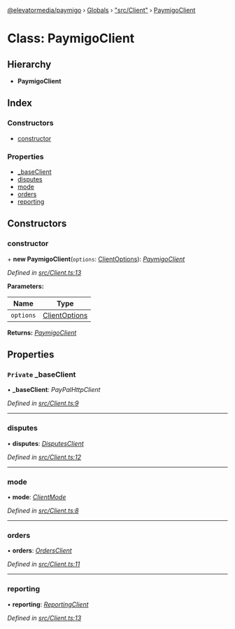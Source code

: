 [@elevatormedia/paymigo](../README.md) › [Globals](../globals.md) › ["src/Client"](../modules/_src_client_.md) › [PaymigoClient](_src_client_.paymigoclient.md)

# Class: PaymigoClient

## Hierarchy

-   **PaymigoClient**

## Index

### Constructors

-   [constructor](_src_client_.paymigoclient.md#constructor)

### Properties

-   [\_baseClient](_src_client_.paymigoclient.md#private-_baseclient)
-   [disputes](_src_client_.paymigoclient.md#disputes)
-   [mode](_src_client_.paymigoclient.md#mode)
-   [orders](_src_client_.paymigoclient.md#orders)
-   [reporting](_src_client_.paymigoclient.md#reporting)

## Constructors

### constructor

\+ **new PaymigoClient**(`options`: [ClientOptions](../modules/_src_types_client_.md#clientoptions)): _[PaymigoClient](_src_client_.paymigoclient.md)_

_Defined in [src/Client.ts:13](https://github.com/ELEVATORmedia/paymigo/blob/a9a7ad7/src/Client.ts#L13)_

**Parameters:**

| Name      | Type                                                            |
| --------- | --------------------------------------------------------------- |
| `options` | [ClientOptions](../modules/_src_types_client_.md#clientoptions) |

**Returns:** _[PaymigoClient](_src_client_.paymigoclient.md)_

## Properties

### `Private` \_baseClient

• **\_baseClient**: _PayPalHttpClient_

_Defined in [src/Client.ts:9](https://github.com/ELEVATORmedia/paymigo/blob/a9a7ad7/src/Client.ts#L9)_

---

### disputes

• **disputes**: _[DisputesClient](_src_lib_disputes_disputesclient_.disputesclient.md)_

_Defined in [src/Client.ts:12](https://github.com/ELEVATORmedia/paymigo/blob/a9a7ad7/src/Client.ts#L12)_

---

### mode

• **mode**: _[ClientMode](../modules/_src_types_client_.md#clientmode)_

_Defined in [src/Client.ts:8](https://github.com/ELEVATORmedia/paymigo/blob/a9a7ad7/src/Client.ts#L8)_

---

### orders

• **orders**: _[OrdersClient](_src_lib_orders_.ordersclient.md)_

_Defined in [src/Client.ts:11](https://github.com/ELEVATORmedia/paymigo/blob/a9a7ad7/src/Client.ts#L11)_

---

### reporting

• **reporting**: _[ReportingClient](_src_lib_reporting_.reportingclient.md)_

_Defined in [src/Client.ts:13](https://github.com/ELEVATORmedia/paymigo/blob/a9a7ad7/src/Client.ts#L13)_
